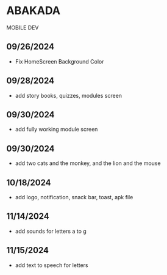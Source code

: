 # ABAKADA
MOBILE DEV


## 09/26/2024

 - Fix HomeScreen Background Color

## 09/28/2024

 - add story books, quizzes, modules screen

## 09/30/2024

 - add fully working module screen

## 09/30/2024

- add two cats and the monkey, and the lion and the mouse

## 10/18/2024

- add logo, notification, snack bar, toast, apk file

## 11/14/2024

- add sounds for letters a to g

## 11/15/2024

- add text to speech for letters

